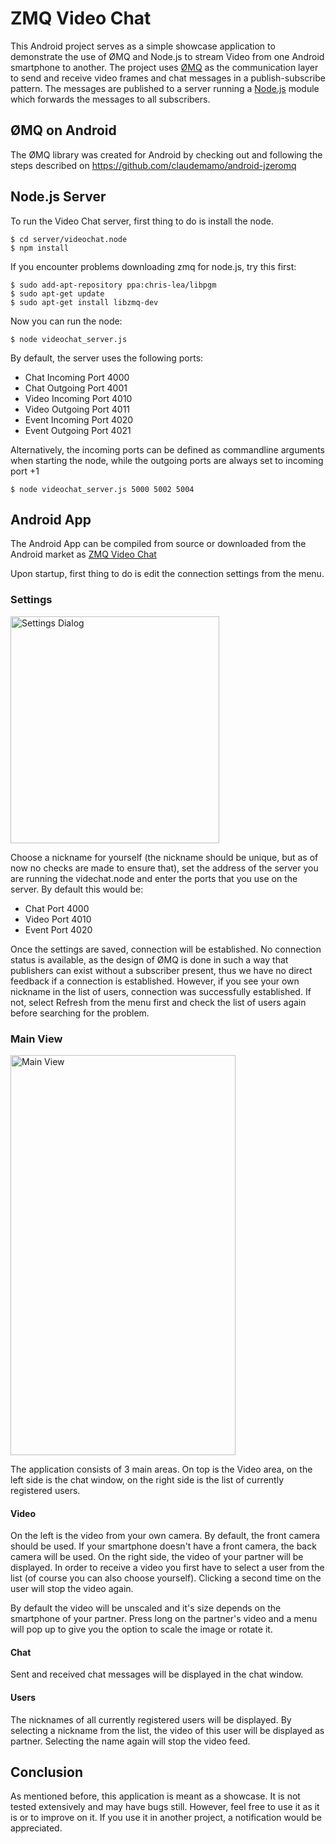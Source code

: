 <!-- Uses markdown syntax for neat display at github -->

# ZMQ Video Chat

This Android project serves as a simple showcase application to demonstrate the use of ØMQ and Node.js to stream Video from one Android smartphone to another. The project uses [ØMQ](http://www.zeromq.org/) as the communication layer to send and receive video frames and chat messages in a publish-subscribe pattern. The messages are published to a server running a [Node.js](http://nodejs.org/) module which forwards the messages to all subscribers.

## ØMQ on Android

The ØMQ library was created for Android by checking out and following the steps described on https://github.com/claudemamo/android-jzeromq

## Node.js Server

To run the Video Chat server, first thing to do is install the node. 

	$ cd server/videochat.node
	$ npm install

If you encounter problems downloading zmq for node.js, try this first:

	$ sudo add-apt-repository ppa:chris-lea/libpgm
	$ sudo apt-get update
	$ sudo apt-get install libzmq-dev

Now you can run the node:

	$ node videochat_server.js

By default, the server uses the following ports:

- Chat Incoming	Port 4000
- Chat Outgoing	Port 4001
- Video Incoming Port 4010
- Video Outgoing Port 4011
- Event Incoming Port 4020
- Event Outgoing Port 4021

Alternatively, the incoming ports can be defined as commandline arguments when starting the node, while the outgoing ports are always set to incoming port +1

	$ node videochat_server.js 5000 5002 5004

## Android App

The Android App can be compiled from source or downloaded from the Android market as [ZMQ Video Chat]()

Upon startup, first thing to do is edit the connection settings from the menu. 

### Settings

<img src="https://raw.github.com/eggerdo/ZmqVideoChat/master/doc/settings.png" alt="Settings Dialog" height="363" width="334" />

Choose a nickname for yourself (the nickname should be unique, but as of now no checks are made to ensure that), set the address of the server you are running the videchat.node and enter the ports that you use on the server. By default this would be:

- Chat Port 4000
- Video Port 4010
- Event Port 4020

Once the settings are saved, connection will be established. No connection status is available, as the design of ØMQ is done in such a way that publishers can exist without a subscriber present, thus we have no direct feedback if a connection is established. However, if you see your own nickname in the list of users, connection was successfully established. If not, select Refresh from the menu first and check the list of users again before searching for the problem.

### Main View

<img src="https://raw.github.com/eggerdo/ZmqVideoChat/master/doc/main_overlay.png" alt="Main View" height="640px" width="360px" />

The application consists of 3 main areas. On top is the Video area, on the left side is the chat window, on the right side is the list of currently registered users.

#### Video

On the left is the video from your own camera. By default, the front camera should be used. If your smartphone doesn't have a front camera, the back camera will be used. On the right side, the video of your partner will be displayed. In order to receive a video you first have to select a user from the list (of course you can also choose yourself). Clicking a second time on the user will stop the video again.

By default the video will be unscaled and it's size depends on the smartphone of your partner. Press long on the partner's video and a menu will pop up to give you the option to scale the image or rotate it.

#### Chat

Sent and received chat messages will be displayed in the chat window. 

#### Users

The nicknames of all currently registered users will be displayed. By selecting a nickname from the list, the video of this user will be displayed as partner. Selecting the name again will stop the video feed.

## Conclusion

As mentioned before, this application is meant as a showcase. It is not tested extensively and may have bugs still. However, feel free to use it as it is or to improve on it. If you use it in another project, a notification would be appreciated. 
